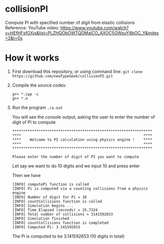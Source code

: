 # collisionPI
Compute PI with specified number of digit from elastic collisions <br>
Reference: YouTube video: https://www.youtube.com/watch?v=HEfHFsfGXjs&list=PLZHQObOWTQDMalCO_AXOC5GWsuY8bOC_Y&index=2&t=0s

# How it works
1. First download this repository, or using command line: `git clone https://github.com/newTypeGeek/collisionPI.git`

2. Compile the source codes:
   ```
   g++ *.cpp -c
   g++ *.o
   ```

3. Run the program
   `./a.out`
   
   You will see the console output, asking the user to enter the number of digit of PI to compute
   ```
   ****************************************************************
   ****                                                        ****
   ****    Welcome to PI calculation using physics engine !    ****
   ****                                                        ****
   ****************************************************************

   Please enter the number of digit of PI you want to compute
   ```
   
   Let say we want to do 10 digits and we input 10 and press enter
   
   Then we have
   ```
   [INFO] computePi function is called
   [INFO] Pi is computed via a counting collisions from a physics engine
   [INFO] Number of digit for Pi = 10
   [INFO] countCollisions function is called
   [INFO] Simulation begins ... 
   [INFO] Time Elapsed (seconds) = 15.7324
   [INFO] Total number of collisions = 3141592653
   [INFO] Simulation finished
   [INFO] countCollisions function is completed
   [INFO] Computed Pi: 3.141592653
   ```
   The Pi is computed to be 3.141592653 (10 digits in total)
   
